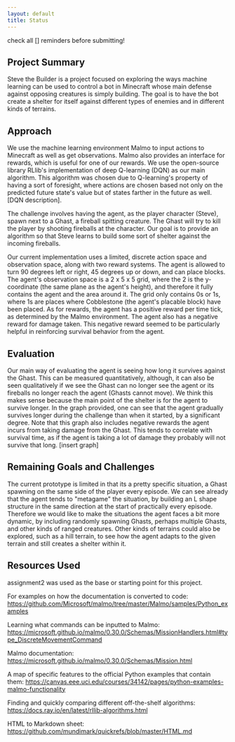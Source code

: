 ```yaml
---
layout: default
title: Status
---
```

check all [] reminders before submitting!

## Project Summary
Steve the Builder is a project focused on exploring the ways machine learning can be used to control a bot in Minecraft whose main defense against opposing creatures is simply building. The goal is to have the bot create a shelter for itself against different types of enemies and in different kinds of terrains.

## Approach
We use the machine learning environment Malmo to input actions to Minecraft as well as get observations. Malmo also provides an interface for rewards, which is useful for one of our rewards. We use the open-source library RLlib's implementation of deep Q-learning (DQN) as our main algorithm. This algorithm was chosen due to Q-learning's property of having a sort of foresight, where actions are chosen based not only on the predicted future state's value but of states farther in the future as well. [DQN description].

The challenge involves having the agent, as the player character (Steve), spawn next to a Ghast, a fireball spitting creature. The Ghast will try to kill the player by shooting fireballs at the character. Our goal is to provide an algorithm so that Steve learns to build some sort of shelter against the incoming fireballs.

Our current implementation uses a limited, discrete action space and observation space, along with two reward systems. The agent is allowed to turn 90 degrees left or right, 45 degrees up or down, and can place blocks. The agent's observation space is a 2 x 5 x 5 grid, where the 2 is the y-coordinate (the same plane as the agent's height), and therefore it fully contains the agent and the area around it. The grid only contains 0s or 1s, where 1s are places where Cobblestone (the agent's placable block) have been placed. As for rewards, the agent has a positive reward per time tick, as determined by the Malmo environment. The agent also has a negative reward for damage taken. This negative reward seemed to be particularly helpful in reinforcing survival behavior from the agent.

## Evaluation
Our main way of evaluating the agent is seeing how long it survives against the Ghast. This can be measured quantitatively, although, it can also be seen qualitatively if we see the Ghast can no longer see the agent or its fireballs no longer reach the agent (Ghasts cannot move). We think this makes sense because the main point of the shelter is for the agent to survive longer. In the graph provided, one can see that the agent gradually survives longer during the challenge than when it started, by a significant degree. Note that this graph also includes negative rewards the agent incurs from taking damage from the Ghast. This tends to correlate with survival time, as if the agent is taking a lot of damage they probably will not survive that long. [insert graph]

## Remaining Goals and Challenges
The current prototype is limited in that its a pretty specific situation, a Ghast spawning on the same side of the player every episode. We can see already that the agent tends to "metagame" the situation, by building an L shape structure in the same direction at the start of practically every episode. Therefore we would like to make the situations the agent faces a bit more dynamic, by including randomly spawning Ghasts, perhaps multiple Ghasts, and other kinds of ranged creatures. Other kinds of terrains could also be explored, such as a hill terrain, to see how the agent adapts to the given terrain and still creates a shelter within it.

## Resources Used
assignment2 was used as the base or starting point for this project.

For examples on how the documentation is converted to code:
https://github.com/Microsoft/malmo/tree/master/Malmo/samples/Python_examples

Learning what commands can be inputted to Malmo:
https://microsoft.github.io/malmo/0.30.0/Schemas/MissionHandlers.html#type_DiscreteMovementCommand

Malmo documentation:
https://microsoft.github.io/malmo/0.30.0/Schemas/Mission.html

A map of specific features to the official Python examples that contain them:
https://canvas.eee.uci.edu/courses/34142/pages/python-examples-malmo-functionality

Finding and quickly comparing different off-the-shelf algorithms:
https://docs.ray.io/en/latest/rllib-algorithms.html

HTML to Markdown sheet:
https://github.com/mundimark/quickrefs/blob/master/HTML.md